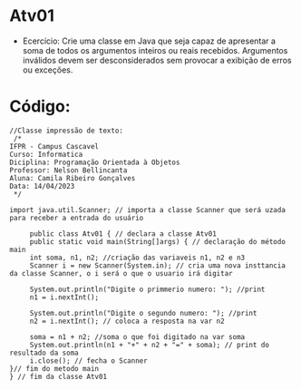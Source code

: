 # Atv01
* Ecercício: Crie uma classe em Java que seja capaz de apresentar a soma de todos os argumentos inteiros ou reais recebidos. Argumentos 
inválidos devem ser desconsiderados sem provocar a exibição de erros ou exceções.

# Código:
    //Classe impressão de texto: 
     /*
    IFPR - Campus Cascavel
    Curso: Informatica
    Diciplina: Programação Orientada à Objetos
    Professor: Nelson Bellincanta
    Aluna: Camila Ribeiro Gonçalves
    Data: 14/04/2023
     */

    import java.util.Scanner; // importa a classe Scanner que será uzada para receber a entrada do usuário

         public class Atv01 { // declara a classe Atv01
         public static void main(String[]args) { // declaração do método main
         int soma, n1, n2; //criação das variaveis n1, n2 e n3
         Scanner i = new Scanner(System.in); // cria uma nova insttancia da classe Scanner, o i será o que o usuario irá digitar
    
         System.out.println("Digite o primmerio numero: "); //print
         n1 = i.nextInt();
    
         System.out.println("Digite o segundo numero: "); //print
         n2 = i.nextInt(); // coloca a resposta na var n2
    
         soma = n1 + n2; //soma o que foi digitado na var soma
         System.out.println(n1 + "+" + n2 + "=" + soma); // print do resultado da soma
         i.close(); // fecha o Scanner
    }// fim do metodo main
    } // fim da classe Atv01
